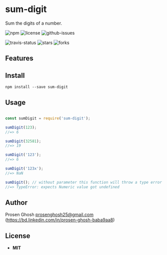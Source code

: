 # sum-digit
Sum the digits of a number.

![npm](https://img.shields.io/npm/v/sum-digit.svg) ![license](https://img.shields.io/npm/l/sum-digit.svg) ![github-issues](https://img.shields.io/github/issues/Prosen-Ghosh/sum-digit.svg)  

![travis-status](https://img.shields.io/travis/Prosen-Ghosh/sum-digit.svg)
![stars](https://img.shields.io/github/stars/Prosen-Ghosh/sum-digit.svg)
![forks](https://img.shields.io/github/forks/Prosen-Ghosh/sum-digit.svg)


## Features


## Install

`npm install --save sum-digit`


## Usage

```js

const sumDigit = require('sum-digit');

sumDigit(123);
//=> 6

sumDigit(32581);
//=> 19

sumDigit('123');
//=> 6

sumDigit('123x');
//=> NaN

sumDigit(); // without parameter this function will throw a type error
//=> TypeError: expects Numeric value got undefined


```

## Author

Prosen Ghosh <prosenghosh25@gmail.com> (https://bd.linkedin.com/in/prosen-ghosh-baba9aa8)

## License

 - **MIT** 
